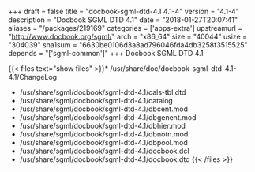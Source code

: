 +++
draft = false
title = "docbook-sgml-dtd-4.1 4.1-4"
version = "4.1-4"
description = "Docbook SGML DTD 4.1"
date = "2018-01-27T20:07:41"
aliases = "/packages/219169"
categories = ['apps-extra']
upstreamurl = "http://www.docbook.org/sgml/"
arch = "x86_64"
size = "40044"
usize = "304039"
sha1sum = "6630be0106d3a8ad796046fda4db3258f3515525"
depends = "['sgml-common']"
+++
Docbook SGML DTD 4.1

{{< files text="show files" >}}* /usr/share/doc/docbook-sgml-dtd-4.1-4.1/ChangeLog
* /usr/share/sgml/docbook/sgml-dtd-4.1/cals-tbl.dtd
* /usr/share/sgml/docbook/sgml-dtd-4.1/catalog
* /usr/share/sgml/docbook/sgml-dtd-4.1/dbcent.mod
* /usr/share/sgml/docbook/sgml-dtd-4.1/dbgenent.mod
* /usr/share/sgml/docbook/sgml-dtd-4.1/dbhier.mod
* /usr/share/sgml/docbook/sgml-dtd-4.1/dbnotn.mod
* /usr/share/sgml/docbook/sgml-dtd-4.1/dbpool.mod
* /usr/share/sgml/docbook/sgml-dtd-4.1/docbook.dcl
* /usr/share/sgml/docbook/sgml-dtd-4.1/docbook.dtd
{{< /files >}}